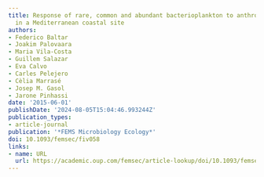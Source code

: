 ```yaml
---
title: Response of rare, common and abundant bacterioplankton to anthropogenic perturbations
  in a Mediterranean coastal site
authors:
- Federico Baltar
- Joakim Palovaara
- Maria Vila-Costa
- Guillem Salazar
- Eva Calvo
- Carles Pelejero
- Cèlia Marrasé
- Josep M. Gasol
- Jarone Pinhassi
date: '2015-06-01'
publishDate: '2024-08-05T15:04:46.993244Z'
publication_types:
- article-journal
publication: '*FEMS Microbiology Ecology*'
doi: 10.1093/femsec/fiv058
links:
- name: URL
  url: https://academic.oup.com/femsec/article-lookup/doi/10.1093/femsec/fiv058
---
```


